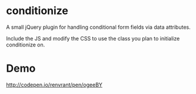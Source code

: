 # conditionize
A small jQuery plugin for handling conditional form fields via data attributes.

Include the JS and modify the CSS to use the class you plan to initialize conditionize on.

# Demo

http://codepen.io/renvrant/pen/ogeeBY
